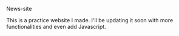 News-site

This is a practice website I made. I'll be updating it soon with more functionalities and even add Javascript.
